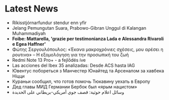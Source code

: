 # Latest News
-  Ríkisstjórnarfundur stendur enn yfir
-  Jelang Pemungutan Suara, Prabowo-Gibran Unggul di Kalangan Muhammadiyah
-  **Foibe: Mattarella, 'grazie per testimonianza Lada e Alessandra Rivaroli e Egea Haffner'**
-  Φώτης Σεργουλόπουλος: «Έκανα μακροχρόνιες σχέσεις, μου αρέσει η ρουτινα» – Η εξομολόγηση για την προσωπική του ζωή
-  Redmi Note 13 Pro+ - a fejlődés íve
-  Las acciones del Ibex 35 analizadas: Desde ACS hasta IAG
-  Ювентус побореться з Манчестер Юнайтед та Арсеналом за хавбека Ніцци
-  Кураньи сообщил, что готов помочь Тюкавину уехать в Европу
-  Дед главы МИД Германии Бербок был «ярым нацистом»
-  وسائل اعلام حوثية: قصف جوي أمريكي-بريطاني على الحديدة
